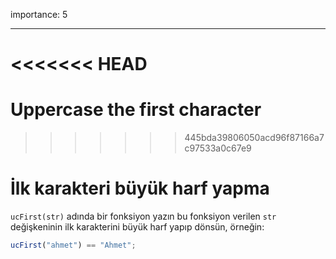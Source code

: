 importance: 5

---

<<<<<<< HEAD
=======
# Uppercase the first character
>>>>>>> 445bda39806050acd96f87166a7c97533a0c67e9

# İlk karakteri büyük harf yapma

`ucFirst(str)` adında bir fonksiyon yazın bu fonksiyon verilen `str` değişkeninin ilk karakterini büyük harf yapıp dönsün, örneğin:

```js
ucFirst("ahmet") == "Ahmet";
```
